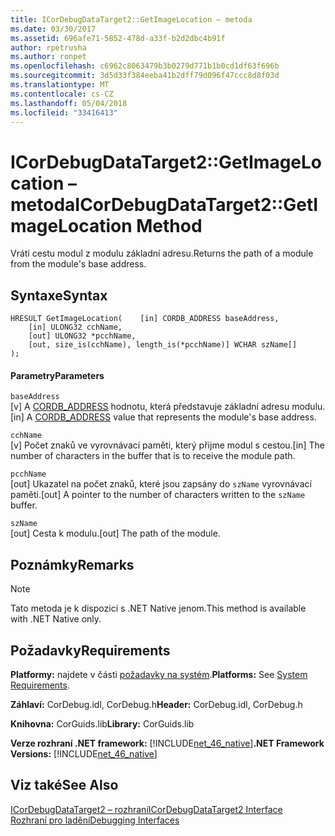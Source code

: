 ```yaml
---
title: ICorDebugDataTarget2::GetImageLocation – metoda
ms.date: 03/30/2017
ms.assetid: 696afe71-5852-478d-a33f-b2d2dbc4b91f
author: rpetrusha
ms.author: ronpet
ms.openlocfilehash: c6962c8063479b3b0279d771b1b0cd1df63f696b
ms.sourcegitcommit: 3d5d33f384eeba41b2dff79d096f47ccc8d8f03d
ms.translationtype: MT
ms.contentlocale: cs-CZ
ms.lasthandoff: 05/04/2018
ms.locfileid: "33416413"
---
```

# <a name="icordebugdatatarget2getimagelocation-method"></a><span data-ttu-id="30498-102">ICorDebugDataTarget2::GetImageLocation – metoda</span><span class="sxs-lookup"><span data-stu-id="30498-102">ICorDebugDataTarget2::GetImageLocation Method</span></span>
<span data-ttu-id="30498-103">Vrátí cestu modul z modulu základní adresu.</span><span class="sxs-lookup"><span data-stu-id="30498-103">Returns the path of a module from the module's base address.</span></span>  
  
## <a name="syntax"></a><span data-ttu-id="30498-104">Syntaxe</span><span class="sxs-lookup"><span data-stu-id="30498-104">Syntax</span></span>  
  
```  
HRESULT GetImageLocation(    [in] CORDB_ADDRESS baseAddress,  
    [in] ULONG32 cchName,  
    [out] ULONG32 *pcchName,  
    [out, size_is(cchName), length_is(*pcchName)] WCHAR szName[]  
);  
```  
  
#### <a name="parameters"></a><span data-ttu-id="30498-105">Parametry</span><span class="sxs-lookup"><span data-stu-id="30498-105">Parameters</span></span>  
 `baseAddress`  
 <span data-ttu-id="30498-106">[v] A [CORDB_ADDRESS](../../../../docs/framework/unmanaged-api/common-data-types-unmanaged-api-reference.md) hodnotu, která představuje základní adresu modulu.</span><span class="sxs-lookup"><span data-stu-id="30498-106">[in] A [CORDB_ADDRESS](../../../../docs/framework/unmanaged-api/common-data-types-unmanaged-api-reference.md) value that represents the module's base address.</span></span>  
  
 `cchName`  
 <span data-ttu-id="30498-107">[v] Počet znaků ve vyrovnávací paměti, který přijme modul s cestou.</span><span class="sxs-lookup"><span data-stu-id="30498-107">[in] The number of characters in the buffer that is to receive the module path.</span></span>  
  
 `pcchName`  
 <span data-ttu-id="30498-108">[out] Ukazatel na počet znaků, které jsou zapsány do `szName` vyrovnávací paměti.</span><span class="sxs-lookup"><span data-stu-id="30498-108">[out] A pointer to the number of characters written to the `szName` buffer.</span></span>  
  
 `szName`  
 <span data-ttu-id="30498-109">[out] Cesta k modulu.</span><span class="sxs-lookup"><span data-stu-id="30498-109">[out] The path of the module.</span></span>  
  
## <a name="remarks"></a><span data-ttu-id="30498-110">Poznámky</span><span class="sxs-lookup"><span data-stu-id="30498-110">Remarks</span></span>  
  
> [!NOTE]
>  <span data-ttu-id="30498-111">Tato metoda je k dispozici s .NET Native jenom.</span><span class="sxs-lookup"><span data-stu-id="30498-111">This method is available with .NET Native only.</span></span>  
  
## <a name="requirements"></a><span data-ttu-id="30498-112">Požadavky</span><span class="sxs-lookup"><span data-stu-id="30498-112">Requirements</span></span>  
 <span data-ttu-id="30498-113">**Platformy:** najdete v části [požadavky na systém](../../../../docs/framework/get-started/system-requirements.md).</span><span class="sxs-lookup"><span data-stu-id="30498-113">**Platforms:** See [System Requirements](../../../../docs/framework/get-started/system-requirements.md).</span></span>  
  
 <span data-ttu-id="30498-114">**Záhlaví:** CorDebug.idl, CorDebug.h</span><span class="sxs-lookup"><span data-stu-id="30498-114">**Header:** CorDebug.idl, CorDebug.h</span></span>  
  
 <span data-ttu-id="30498-115">**Knihovna:** CorGuids.lib</span><span class="sxs-lookup"><span data-stu-id="30498-115">**Library:** CorGuids.lib</span></span>  
  
 <span data-ttu-id="30498-116">**Verze rozhraní .NET framework:** [!INCLUDE[net_46_native](../../../../includes/net-46-native-md.md)]</span><span class="sxs-lookup"><span data-stu-id="30498-116">**.NET Framework Versions:** [!INCLUDE[net_46_native](../../../../includes/net-46-native-md.md)]</span></span>  
  
## <a name="see-also"></a><span data-ttu-id="30498-117">Viz také</span><span class="sxs-lookup"><span data-stu-id="30498-117">See Also</span></span>  
 [<span data-ttu-id="30498-118">ICorDebugDataTarget2 – rozhraní</span><span class="sxs-lookup"><span data-stu-id="30498-118">ICorDebugDataTarget2 Interface</span></span>](../../../../docs/framework/unmanaged-api/debugging/icordebugdatatarget2-interface.md)  
 [<span data-ttu-id="30498-119">Rozhraní pro ladění</span><span class="sxs-lookup"><span data-stu-id="30498-119">Debugging Interfaces</span></span>](../../../../docs/framework/unmanaged-api/debugging/debugging-interfaces.md)
